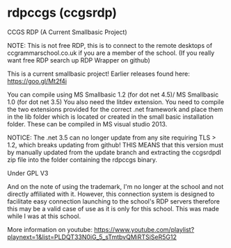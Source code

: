 # rdpccgs (ccgsrdp)

CCGS RDP (A Current Smallbasic Project)

NOTE: This is not free RDP, this is to connect to the remote desktops of ccgrammarschool.co.uk if you are a member of the school.
(If you really want free RDP search up RDP Wrapper on github)

This is a current smallbasic project!
Earlier releases found here:
https://goo.gl/Mt2f4i

You can compile using MS Smallbasic 1.2 (for dot net 4.5)/ MS Smallbasic 1.0 (for dot net 3.5)
You also need the litdev extension.
You need to compile the two extensions provided for the correct .net framework and place them in the lib folder which is located or created in the small basic installation folder.
These can be compiled in MS visual studio 2013.

NOTICE: The .net 3.5 can no longer update from any site requiring TLS > 1.2, which breaks updating from github!
THIS MEANS that this version must by manually updated from the update branch and extracting the ccgsrdpdl zip file into the folder containing the rdpccgs binary.

Under GPL V3

And on the note of using the trademark, I'm no longer at the school and not directly affiliated with it.
However, this connection system is designed to facilitate easy connection launching to the school's RDP servers therefore this may be a valid case of use as it is only for this school.
This was made while I was at this school.

More information on youtube:
https://www.youtube.com/playlist?playnext=1&list=PLDQT33N0iG_5_sTmtbvQMiRTSiSeR5G12